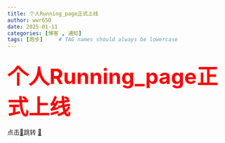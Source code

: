 ```yaml
---
title: 个人Running_page正式上线
author: wwr650
date: 2025-01-11
categories: [博客 , 通知]
tags: [跑步]     # TAG names should always be lowercase
---
```


### <font color="＃FF0000" size=12> 个人Running_page正式上线 </font>

点击[🚀](https://wwr650.github.io/running_page)跳转
[🚀](https://wwr650.github.io/running_page)
